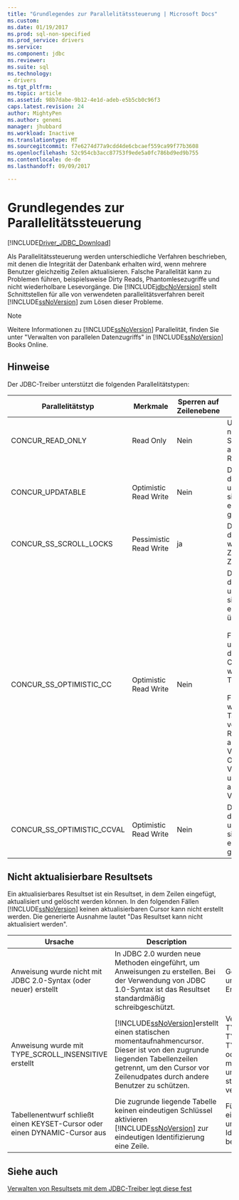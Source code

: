 ```yaml
---
title: "Grundlegendes zur Parallelitätssteuerung | Microsoft Docs"
ms.custom: 
ms.date: 01/19/2017
ms.prod: sql-non-specified
ms.prod_service: drivers
ms.service: 
ms.component: jdbc
ms.reviewer: 
ms.suite: sql
ms.technology:
- drivers
ms.tgt_pltfrm: 
ms.topic: article
ms.assetid: 98b7dabe-9b12-4e1d-adeb-e5b5cb0c96f3
caps.latest.revision: 24
author: MightyPen
ms.author: genemi
manager: jhubbard
ms.workload: Inactive
ms.translationtype: MT
ms.sourcegitcommit: f7e6274d77a9cdd4de6cbcaef559ca99f77b3608
ms.openlocfilehash: 52c954cb3acc87753f9ede5a0fc786bd9ed9b755
ms.contentlocale: de-de
ms.lasthandoff: 09/09/2017

---
```

# <a name="understanding-concurrency-control"></a>Grundlegendes zur Parallelitätssteuerung
[!INCLUDE[Driver_JDBC_Download](../../includes/driver_jdbc_download.md)]

  Als Parallelitätssteuerung werden unterschiedliche Verfahren beschrieben, mit denen die Integrität der Datenbank erhalten wird, wenn mehrere Benutzer gleichzeitig Zeilen aktualisieren. Falsche Parallelität kann zu Problemen führen, beispielsweise Dirty Reads, Phantomlesezugriffe und nicht wiederholbare Lesevorgänge. Die [!INCLUDE[jdbcNoVersion](../../includes/jdbcnoversion_md.md)] stellt Schnittstellen für alle von verwendeten parallelitätsverfahren bereit [!INCLUDE[ssNoVersion](../../includes/ssnoversion_md.md)] zum Lösen dieser Probleme.  
  
> [!NOTE]  
>  Weitere Informationen zu [!INCLUDE[ssNoVersion](../../includes/ssnoversion_md.md)] Parallelität, finden Sie unter "Verwalten von parallelen Datenzugriffs" in [!INCLUDE[ssNoVersion](../../includes/ssnoversion_md.md)] Books Online.  
  
## <a name="remarks"></a>Hinweise  
 Der JDBC-Treiber unterstützt die folgenden Parallelitätstypen:  
  
|Parallelitätstyp|Merkmale|Sperren auf Zeilenebene|Description|  
|----------------------|---------------------|---------------|-----------------|  
|CONCUR_READ_ONLY|Read Only|Nein|Updates über den Cursor sind nicht zulässig; es werden keine Sperren für die Zeilen aufrechterhalten, aus denen das Resultset besteht.|  
|CONCUR_UPDATABLE|Optimistic Read Write|Nein|Die Datenbank geht davon aus, dass Zeilenkonflikte unwahrscheinlich, aber möglich sind. Zeilenintegrität wird mit einem Timestampvergleich geprüft.|  
|CONCUR_SS_SCROLL_LOCKS|Pessimistic Read Write|ja|Die Datenbank geht davon aus, dass Zeilenkonflikte wahrscheinlich sind. Zeilenintegrität wird mit Zeilensperren sichergestellt.|  
|CONCUR_SS_OPTIMISTIC_CC|Optimistic Read Write|Nein|Die Datenbank geht davon aus, dass Zeilenkonflikte unwahrscheinlich, aber möglich sind. Zeilenintegrität wird mit einem Timestampvergleich überprüft.<br /><br /> Für [!INCLUDE[ssVersion2005](../../includes/ssversion2005_md.md)] und höher, der Server ändert sich dies in CONCUR_SS_OPTIMISTIC_CCVAL, wenn die Tabelle keine Timestamp-Spalte enthält.<br /><br /> Für [!INCLUDE[ssVersion2000](../../includes/ssversion2000_md.md)], wenn die zugrunde liegende Tabelle eine Timestamp-Spalte verfügt, wird OPTIMISTIC WITH ROW VERSIONING verwendet, auch wenn OPTIMISTIC WITH VALUES angegeben ist. Wenn OPTIMISTIC WITH ROW VERSIONING angegeben wurde und die Tabelle keine Timestamps aufweist, wird OPTIMISTIC WITH VALUES verwendet.|  
|CONCUR_SS_OPTIMISTIC_CCVAL|Optimistic Read Write|Nein|Die Datenbank geht davon aus, dass Zeilenkonflikte unwahrscheinlich, aber möglich sind. Zeilenintegrität wird mit einem Zeilendatenvergleich geprüft.|  
  
## <a name="result-sets-that-are-not-updateable"></a>Nicht aktualisierbare Resultsets  
 Ein aktualisierbares Resultset ist ein Resultset, in dem Zeilen eingefügt, aktualisiert und gelöscht werden können. In den folgenden Fällen [!INCLUDE[ssNoVersion](../../includes/ssnoversion_md.md)] keinen aktualisierbaren Cursor kann nicht erstellt werden. Die generierte Ausnahme lautet "Das Resultset kann nicht aktualisiert werden".  
  
|Ursache|Description|Remedy|  
|-----------|-----------------|------------|  
|Anweisung wurde nicht mit JDBC 2.0-Syntax (oder neuer) erstellt|In JDBC 2.0 wurden neue Methoden eingeführt, um Anweisungen zu erstellen. Bei der Verwendung von JDBC 1.0-Syntax ist das Resultset standardmäßig schreibgeschützt.|Geben Sie den Resultsettyp und die Parallelität beim Erstellen der Anweisung an.|  
|Anweisung wurde mit TYPE_SCROLL_INSENSITIVE erstellt|[!INCLUDE[ssNoVersion](../../includes/ssnoversion_md.md)]erstellt einen statischen momentaufnahmencursor. Dieser ist von den zugrunde liegenden Tabellenzeilen getrennt, um den Cursor vor Zeilenudpates durch andere Benutzer zu schützen.|Verwenden Sie TYPE_SCROLL_SENSITIVE, TYPE_SS_SCROLL_KEYSET, TYPE_SS_SCROLL_DYNAMIC oder TYPE_FORWARD_ONLY mit CONCUR_UPDATABLE, um das Erstellen eines statischen Cursors zu vermeiden.|  
|Tabellenentwurf schließt einen KEYSET-Cursor oder einen DYNAMIC-Cursor aus|Die zugrunde liegende Tabelle keinen eindeutigen Schlüssel aktivieren [!INCLUDE[ssNoVersion](../../includes/ssnoversion_md.md)] zur eindeutigen Identifizierung eine Zeile.|Fügen Sie der Tabelle eindeutige Schlüssel hinzu, um eine eindeutige Identifikation jeder Zeile bereitzustellen.|  
  
## <a name="see-also"></a>Siehe auch  
 [Verwalten von Resultsets mit dem JDBC-Treiber legt diese fest](../../connect/jdbc/managing-result-sets-with-the-jdbc-driver.md)  
  
  

